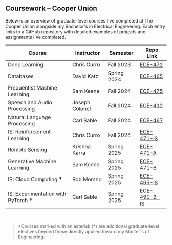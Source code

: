 ## Coursework – Cooper Union

Below is an overview of graduate-level courses I've completed at The Cooper Union alongside my Bachelor's in Electrical Engineering. Each entry links to a GitHub repository with detailed examples of projects and assignments I've completed.
<br>


| Course                                    | Instructor     | Semester     | Repo Link    |
|-------------------------------------------|----------------|--------------|--------------|
| Deep Learning                             | Chris Curro    | Fall 2023    | [ECE-472](https://github.com/toribiodiego/ECE-472-1-DeepLearning) |
| Databases                                 | David Katz     | Spring 2024  | [ECE-465](https://github.com/toribiodiego/ECE-464-Databases) |
| Frequentist Machine Learning              | Sam Keene      | Fall 2024    | [ECE-475](https://github.com/toribiodiego/ECE-475-Frequentist-Machine-Learning) |
| Speech and Audio Processing               | Joseph Colonel | Fall 2024    | [ECE-412](#) |
| Natural Language Processing               | Carl Sable     | Fall 2024    | [ECE-467](https://github.com/toribiodiego/ECE-467-Natural-Language-Processing) |
| IS: Reinforcement Learning                | Chris Curro    | Fall 2024    | [ECE-471-IS](https://github.com/toribiodiego/ECE-471-Reinforcement-Learning) |
| Remote Sensing                            | Krishna Karra  | Spring 2025  | [ECE-471-A](https://github.com/toribiodiego/ECE-471-A-Remote-Sensing) |
| Generative Machine Learning               | Sam Keene      | Spring 2025  | [ECE-471-B](https://github.com/toribiodiego/ECE-471-Generative-Machine-Learning) |
| IS: Cloud Computing **\***                | Rob Morano     | Spring 2025  | [ECE-465-IS](#) |
| IS: Experimentation with PyTorch **\***   | Carl Sable     | Spring 2025  | [ECE-491-2-IS](#) |

<br>

> *Courses marked with an asterisk (**\***) are additional graduate-level electives beyond those directly applied toward my Master's of Engineering.